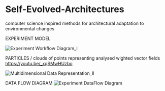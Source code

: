 # Self-Evolved-Architectures
computer science inspired methods for architectural adaptation to environmental changes

EXPERIMENT MODEL

![Experiment Workflow Diagram_I](https://user-images.githubusercontent.com/34107769/192790139-87d316ef-85d1-4127-9b56-4b7362331bca.png)

PARTICLES / clouds of points representing analysed wighted vector fields
https://youtu.be/_xqSMwHUzbo

![Multidimensional Data Representation_II](https://user-images.githubusercontent.com/34107769/192790069-32985ace-7fe5-4665-8100-40716a4524ab.png)

DATA FLOW DIAGRAM
![Experiment DataFlow Diagram](https://user-images.githubusercontent.com/34107769/192790912-67a31d27-94e1-4a1a-9756-8309cf69ef2f.png)
